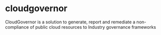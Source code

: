 # cloudgovernor
CloudGovernor is a solution to generate, report and remediate a non-compliance of public cloud resources to Industry governance frameworks
